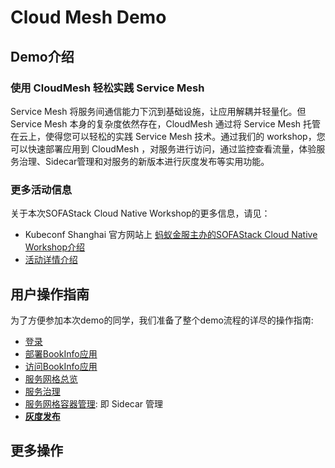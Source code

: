 # Cloud Mesh Demo

## Demo介绍

### **使用 CloudMesh 轻松实践 Service Mesh**

Service Mesh 将服务间通信能力下沉到基础设施，让应用解耦并轻量化。但 Service Mesh 本身的复杂度依然存在，CloudMesh 通过将 Service Mesh 托管在云上，使得您可以轻松的实践 Service Mesh 技术。通过我们的 workshop，您可以快速部署应用到 CloudMesh ，对服务进行访问，通过监控查看流量，体验服务治理、Sidecar管理和对服务的新版本进行灰度发布等实用功能。

### 更多活动信息

关于本次SOFAStack Cloud Native Workshop的更多信息，请见：

- Kubeconf Shanghai 官方网站上 [蚂蚁金服主办的SOFAStack Cloud Native Workshop介绍](https://kccncosschn19chi.sched.com/event/OxK7/long-kuang-yan-shu-zha-sofastack-cloud-native-workshop-sha-yi-gui-zha-shen?iframe=no&w=100%&sidebar=yes&bg=no)
- [活动详情介绍](https://www.sofastack.tech/activities/sofastack-cloud-native-workshop)

## 用户操作指南

为了方便参加本次demo的同学，我们准备了整个demo流程的详尽的操作指南:

- [登录](login.md)
- [部署BookInfo应用](bookinfo.md)
- [访问BookInfo应用](access.md)
- [服务网格总览](overview.md)
- [服务治理](governance.md)
- [服务网格容器管理](sidecar.md): 即 Sidecar 管理
- [**灰度发布**](gray.md)

## 更多操作